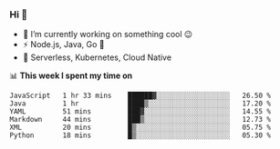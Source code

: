 ### Hi 👋

<!--
**nodejh/nodejh** is a ✨ _special_ ✨ repository because its `README.md` (this file) appears on your GitHub profile.

Here are some ideas to get you started:

- 🔭 I’m currently working on ...
- 🌱 I’m currently learning ...
- 👯 I’m looking to collaborate on ...
- 🤔 I’m looking for help with ...
- 💬 Ask me about ...
- 📫 How to reach me: ...
- 😄 Pronouns: ...
- ⚡ Fun fact: ...
-->

- 🔭 I’m currently working on something cool :wink:
- ⚡ Node.js, Java, Go :thought_balloon:
- 🤖 Serverless, Kubernetes, Cloud Native

📊 **This week I spent my time on**

<!--START_SECTION:waka-->

```text
JavaScript   1 hr 33 mins    ██████▓░░░░░░░░░░░░░░░░░░   26.50 %
Java         1 hr            ████▒░░░░░░░░░░░░░░░░░░░░   17.20 %
YAML         51 mins         ███▓░░░░░░░░░░░░░░░░░░░░░   14.55 %
Markdown     44 mins         ███▒░░░░░░░░░░░░░░░░░░░░░   12.73 %
XML          20 mins         █▒░░░░░░░░░░░░░░░░░░░░░░░   05.75 %
Python       18 mins         █▒░░░░░░░░░░░░░░░░░░░░░░░   05.30 %
```

<!--END_SECTION:waka-->


<!--
:traffic_light: **Visitors**

![visitors](https://visitor-badge.glitch.me/badge?page_id=nodejh.nodejh)
-->

